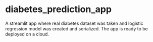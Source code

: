 # diabetes_prediction_app
A streamlit app where real diabetes dataset was taken and logistic regression model was created and serialized. The app is ready to be deployed on a cloud.

